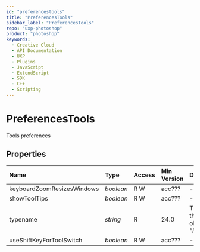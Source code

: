 ```yaml
---
id: "preferencestools"
title: "PreferencesTools"
sidebar_label: "PreferencesTools"
repo: "uxp-photoshop"
product: "photoshop"
keywords:
  - Creative Cloud
  - API Documentation
  - UXP
  - Plugins
  - JavaScript
  - ExtendScript
  - SDK
  - C++
  - Scripting
---
```


# PreferencesTools

Tools preferences

## Properties

| Name | Type | Access | Min Version | Description |
| :------ | :------ | :------ | :------ | :------ |
| keyboardZoomResizesWindows | *boolean* | R W | acc??? | - |
| showToolTips | *boolean* | R W | acc??? | - |
| typename | *string* | R | 24.0 | The class name of the referenced object: *&quot;PreferencesTools&quot;*. |
| useShiftKeyForToolSwitch | *boolean* | R W | acc??? | - |
